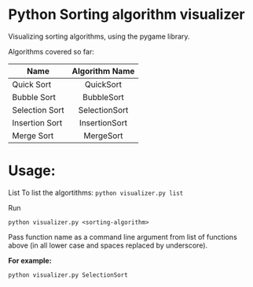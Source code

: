 # Python Sorting algorithm visualizer

Visualizing sorting algorithms, using the pygame library.

Algorithms covered so far: 

| Name | Algorithm Name |
| - |:-: |
| Quick Sort | QuickSort |
| Bubble Sort | BubbleSort |
| Selection Sort | SelectionSort |
| Insertion Sort | InsertionSort 
| Merge Sort | MergeSort |

# Usage:
List
To list the algortithms:
 ```python visualizer.py list```

Run

```python visualizer.py <sorting-algorithm>```

Pass function name as a command line argument from list of functions above
(in all lower case and spaces replaced by underscore).

**For example:** 

```python visualizer.py SelectionSort```
